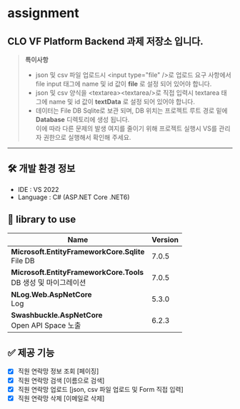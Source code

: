 # assignment

CLO VF Platform Backend 과제 저장소 입니다.
-
> **특이사항**<br/>
> - json 및 csv 파일 업로드시 &lt;input type="file" /&gt;로 업로드 요구 사항에서 file input 태그에 name 및 id 값이 **file** 로 설정 되어 있어야 합니다.
> - json 및 csv 양식을 &lt;textarea&gt;&lt;textarea/&gt;로 직접 입력시 textarea 태그에 name 및 id 값이 **textData** 로 설정 되어 있어야 합니다.
> - 데이터는 File DB Sqlite로 보관 되며, DB 위치는 프로젝트 루트 경로 밑에 **Database** 디렉토리에 생성 됩니다.<br/>이에 따라 다른 문제의 발생 여지를 줄이기 위해 프로젝트 실행시 VS를 관리자 권한으로 실행해서 확인해 주세요.

***

🛠️ 개발 환경 정보
-

- IDE : VS 2022
- Language : C# (ASP.NET Core .NET6)

📕 library to use
-

| Name | Version |
| --- | --- |
| **Microsoft.EntityFrameworkCore.Sqlite**<br/>File DB | 7.0.5
| **Microsoft.EntityFrameworkCore.Tools**<br/>DB 생성 및 마이그레이션 | 7.0.5 |
| **NLog.Web.AspNetCore**<br/>Log | 5.3.0
| **Swashbuckle.AspNetCore**<br />Open API Space 노출 | 6.2.3 |

✅ 제공 기능
-

- [x] 직원 연락망 정보 조회 [페이징]
- [x] 직원 연락망 검색 [이름으로 검색]
- [x] 직원 연락망 업로드 [json, csv 파일 업로드 및 Form 직접 입력]
- [x] 직원 연락망 삭제 [이메일로 삭제]
